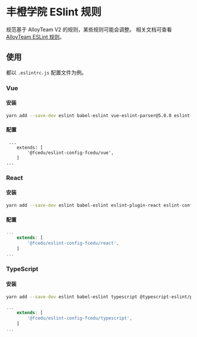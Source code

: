# 丰橙学院 ESlint 规则

规范基于 AlloyTeam V2 的规则，某些规则可能会调整。
相关文档可查看 [AlloyTeam ESLint 规则](https://github.com/AlloyTeam/eslint-config-alloy)。


## 使用
都以 `.eslintrc.js` 配置文件为例。

### Vue

#### 安装

```bash
yarn add --save-dev eslint babel-eslint vue-eslint-parser@5.0.0 eslint-plugin-vue eslint-config-alloy @fcedu/eslint-config-fcedu
```

#### 配置

```base
 ...
    extends: [
        '@fcedu/eslint-config-fcedu/vue',
    ]
...   
```

### React 

#### 安装

```bash
yarn add --save-dev eslint babel-eslint eslint-plugin-react eslint-config-alloy @fcedu/eslint-config-fcedu
```

#### 配置

```javascript
...
    extends: [
        '@fcedu/eslint-config-fcedu/react',
    ]
...
```

### TypeScript 

#### 安装

```bash
yarn add --save-dev eslint babel-eslint typescript @typescript-eslint/parser @typescript-eslint/eslint-plugin eslint-config-alloy @fcedu/eslint-config-fcedu
```


```javascript
...
    extends: [
        '@fcedu/eslint-config-fcedu/typescript',
    ]
...
```